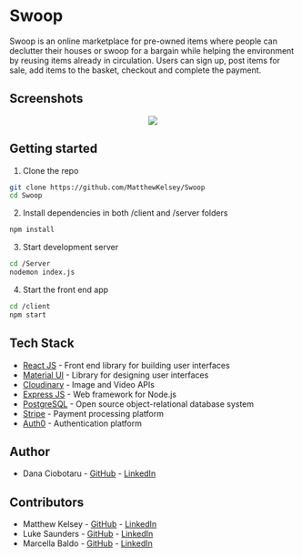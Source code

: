 # Swoop
Swoop is an online marketplace for pre-owned items where people can declutter their houses or swoop for a bargain while helping the environment by reusing items already in circulation. Users can sign up, post items for sale, add items to the basket, checkout and complete the payment.

## Screenshots

<p align="center">
  <img src="client/src/images/img01.png" />
</p>

## Getting started

1. Clone the repo
```bash
git clone https://github.com/MatthewKelsey/Swoop
cd Swoop
```

2. Install dependencies in both /client and /server folders

```bash
npm install
```

3. Start development server

```bash
cd /Server
nodemon index.js
```

4. Start the front end app

```bash
cd /client
npm start
```

## Tech Stack
* [React JS](https://reactjs.org) - Front end library for building user interfaces
* [Material UI](https://mui.com) - Library for designing user interfaces
* [Cloudinary](https://cloudinary.com) - Image and Video APIs
* [Express JS](https://expressjs.com) - Web framework for Node.js
* [PostgreSQL](https://www.postgresql.org) - Open source object-relational database system
* [Stripe](https://github.com/stripe/react-stripe-js) - Payment processing platform 
* [Auth0](https://github.com/auth0/auth0-react) - Authentication platform 

## Author

* Dana Ciobotaru - [GitHub](https://github.com/danaciobo/Swoop) - [LinkedIn](https://www.linkedin.com/in/dana-ciobotaru-3a8102161/)

## Contributors

* Matthew Kelsey - [GitHub](https://github.com/MatthewKelsey) - [LinkedIn]()
* Luke Saunders - [GitHub](https://github.com/LukeNSaunders) - [LinkedIn]()
* Marcella Baldo - [GitHub](https://github.com/marjory23) - [LinkedIn]()
